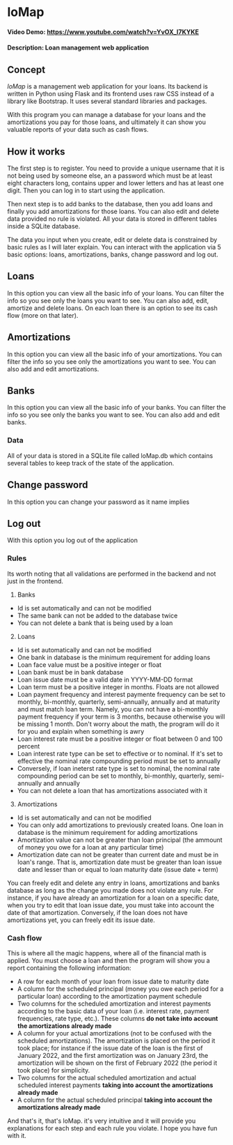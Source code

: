# loMap
#### Video Demo:  <https://www.youtube.com/watch?v=YvOX_I7KYKE>
#### Description: Loan management web application

## Concept
_loMap_ is a management web application for your loans. Its backend is written in Python using Flask and its frontend uses raw CSS instead of a library like Bootstrap. It uses several standard libraries and packages.

With this program you can manage a database for your loans and the amortizations you pay for those loans, and ultimately it can show you valuable reports of your data such as cash flows.

## How it works
The first step is to register. You need to provide a unique username that it is not being used by someone else, an a password which must be at least eight characters long, contains upper and lower letters and has at least one digit. Then you can log in to start using the application. 

Then next step is to add banks to the database, then you add loans and finally you add amortizations for those loans. You can also edit and delete data provided no rule is violated. All your data is stored in different tables inside a SQLite database.

The data you input when you create, edit or delete data is constrained by basic rules as I will later explain. You can interact with the application via 5 basic options: loans, amortizations, banks, change password and log out.

## Loans
In this option you can view all the basic info of your loans. You can filter the info so you see only the loans you want to see. You can also add, edit, amortize and delete loans. On each loan there is an option to see its cash flow (more on that later).

## Amortizations
In this option you can view all the basic info of your amortizations. You can filter the info so you see only the amortizations you want to see. You can also add and edit amortizations.

## Banks
In this option you can view all the basic info of your banks. You can filter the info so you see only the banks you want to see. You can also add and edit banks.

### Data
All of your data is stored in a SQLite file called loMap.db which contains several tables to keep track of the state of the application.

## Change password
In this option you can change your password as it name implies

## Log out
With this option you log out of the application

### Rules
Its worth noting that all validations are performed in the backend and not just in the frontend.

1. Banks
  - Id is set automatically and can not be modified
  - The same bank can not be added to the database twice
  - You can not delete a bank that is being used by a loan

2. Loans
  - Id is set automatically and can not be modified
  - One bank in database is the minimum requirement for adding loans
  - Loan face value must be a positive integer or float
  - Loan bank must be in bank database
  - Loan issue date must be a valid date in YYYY-MM-DD format
  - Loan term must be a positive integer in months. Floats are not allowed
  - Loan payment frequency and interest paymente frequency can be set to monthly, bi-monthly, quarterly, semi-annually, annually and at maturity and must match loan term. Namely, you can not have a bi-monthly payment frequency if your term is 3 months, because otherwise you will be missing 1 month. Don't worry about the math, the program will do it for you and explain when something is awry
  - Loan interest rate must be a positive integer or float between 0 and 100 percent
  - Loan interest rate type can be set to effective or to nominal. If it's set to effective the nominal rate compounding period must be set to annually
  - Conversely, if loan ineterst rate type is set to nominal, the nominal rate compounding period can be set to monthly, bi-monthly, quarterly, semi-annually and annually
  - You can not delete a loan that has amortizations associated with it

  3. Amortizations
   - Id is set automatically and can not be modified
   - You can only add amortizations to previously created loans. One loan in database is the minimum requirement for adding amortizations
   - Amortization value can not be greater than loan principal (the ammount of money you owe for a loan at any particular time)
   - Amortization date can not be greater than current date and must be in loan's range. That is, amortization date must be greater than loan issue date and lesser than or equal to loan maturity date (issue date + term)

You can freely edit and delete any entry in loans, amortizations and banks database as long as the change you made does not violate any rule. For instance, if you have already an amortization for a loan on a specific date, when you try to edit that loan issue date, you must take into account the date of that amortization. Conversely, if the loan does not have amortizations yet, you can freely edit its issue date.

### Cash flow
This is where all the magic happens, where all of the financial math is applied. You must choose a loan and then the program will show you a report containing the following information:
- A row for each month of your loan from issue date to maturity date
- A column for the scheduled principal (money you owe each period for a particular loan) according to the amortization payment schedule
- Two columns for the scheduled amortization and interest payments according to the basic data of your loan (i.e. interest rate, payment frequencies, rate type, etc.). These columns **do not take into account the amortizations already made**
- A column for your actual amortizations (not to be confused with the scheduled amortizations). The amortization is placed on the period it took place; for instance if the issue date of the loan is the first of January 2022, and the first amortization was on January 23rd, the amortization will be shown on the first of February 2022 (the period it took place) for simplicity.
- Two columns for the actual scheduled amortization and actual scheduled interest payments **taking into account the amortizations already made**
- A column for the actual scheduled principal **taking into account the amortizations already made**

And that's it, that's loMap. it's very intuitive and it will provide you explanations for each step and each rule you violate. I hope you have fun with it.
